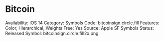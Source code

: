 # Bitcoin

Availability: iOS 14
Category: Symbols
Code: bitcoinsign.circle.fill
Features: Color, Hierarchical, Weights
Free: Yes
Source: Apple SF Symbols
Status: Released
Symbol: bitcoinsign.circle.fill2x.png